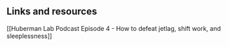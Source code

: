 

## Links and resources

[[Huberman Lab Podcast Episode 4 - How to defeat jetlag, shift work, and sleeplessness]]